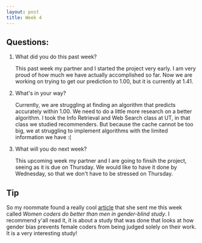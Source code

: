 ```yaml
---
layout: post
title: Week 4
---
```


## Questions:
1. What did you do this past week?
  
   This past week my partner and I started the project very early. I am very proud of 
   how much we have actually accomplished so far. Now we are working on trying to get 
   our prediction to 1.00, but it is currently at 1.41. 
  
2. What's in your way?

   Currently, we are struggling at finding an algorithm that predicts accurately within 
   1.00. We need to do a little more research on a better algorithm. I took the 
   Info Retrieval and Web Search class at UT, in that class we studied recommenders. 
   But because the cache cannot be too big, we at struggling to implement algorithms 
   with the limited information we have :(

3. What will you do next week?

   This upcoming week my partner and I are going to finsih the project, seeing as it 
   is due on Thursday. We would like to have it done by Wednesday, so that we don't 
   have to be stressed on Thursday.

## Tip
So my roommate found a really cool [article](http://money.cnn.com/2016/02/12/technology/women-coders-study-github/index.html) 
that she sent me this week called *Women coders do better than men in gender-blind study*.
I recommend y'all read it, it is about a study that was done that looks at how
gender bias prevents female coders from being judged solely on their work. It is a very
interesting study!
